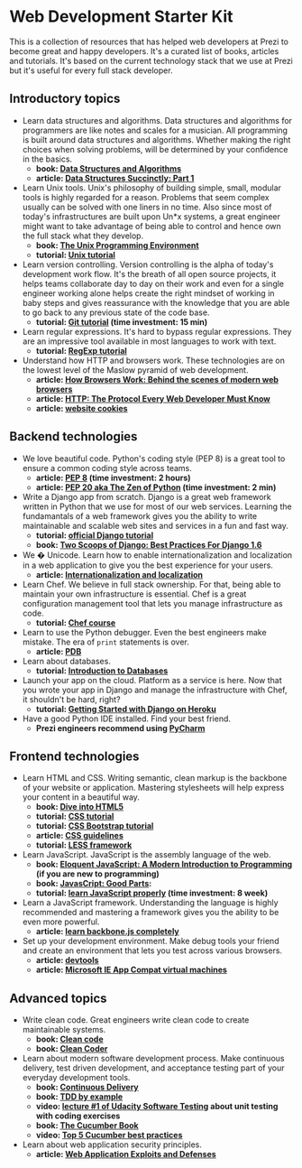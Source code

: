 Web Development Starter Kit
===========================

This is a collection of resources that has helped web developers at
Prezi to become great and happy developers. It's a curated list of
books, articles and tutorials. It's based on the current technology
stack that we use at Prezi but it's useful for every full stack
developer.

## Introductory topics

- Learn data structures and algorithms. Data structures and algorithms
for programmers are like notes and scales for a musician. All
programming is built around data structures and algorithms. Whether
making the right choices when solving problems, will be determined by
your confidence in the basics.
    - **book: [Data Structures and Algorithms][data_struct]**
    - **article: [Data Structures Succinctly: Part 1][datastructspart1]**
- Learn Unix tools. Unix's philosophy of building simple, small,
modular tools is highly regarded for a reason. Problems that
seem complex usually can be solved with one liners in no time. Also
since most of today's infrastructures are built upon Un*x systems, a
great engineer might want to take advantage of being able to control
and hence own the full stack what they develop.
    - **book: [The Unix Programming Environment][unix_book]**
    - **tutorial: [Unix tutorial][unix_tutorial]**
- Learn version controlling. Version controlling is the alpha of
  today's development work flow. It's the breath of all open source
  projects, it helps teams collaborate day to day on their work and
  even for a single engineer working alone helps create the right
  mindset of working in baby steps and gives reassurance with the knowledge
  that you are able to go back to any previous state of the code base.
    - **tutorial: [Git tutorial][git_school] (time investment: 15 min)**
- Learn regular expressions. It's hard to bypass regular
  expressions. They are an impressive tool available in most
  languages to work with text.
    - **tutorial: [RegExp tutorial][regex_tutorial]**
- Understand how HTTP and browsers work. These technologies are on the
  lowest level of the Maslow pyramid of web development.
    - **article: [How Browsers Work: Behind the scenes of modern web browsers][browserswork]**
    - **article: [HTTP: The Protocol Every Web Developer Must Know][http_tutorial]**
    - **article: [website cookies][cookies]**

## Backend technologies

- We love beautiful code. Python's coding style (PEP 8) is a great
  tool to ensure a common coding style across teams.
    - **article: [PEP 8][pep8] (time investment: 2 hours)**
    - **article: [PEP 20 aka The Zen of Python][pep20] (time investment: 2 min)**
- Write a Django app from scratch. Django is a great web framework
  written in Python that we use for most of our web services. Learning
  the fundamantals of a web framework gives you the ability to write
  maintainable and scalable web sites and services in a fun and fast
  way.
    - **tutorial: [official Django tutorial][django_tutorial]**
    - **book: [Two Scoops of Django: Best Practices For Django 1.6][scoops_of_django]**
- We &#65533; Unicode. Learn how to enable internationalization and
  localization in a web application to give you the best experience
  for your users.
    - **article: [Internationalization and localization][i18n]**
- Learn Chef. We believe in full stack ownership. For that, being able
  to maintain your own infrastructure is essential. Chef is a great
  configuration management tool that lets you manage infrastructure as
  code.
    - **tutorial: [Chef course][chef_tutorial]**
- Learn to use the Python debugger. Even the best engineers make mistake. The
  era of `print` statements is over.
    - **article: [PDB][python_debugger]**
- Learn about databases.
    - **tutorial: [Introduction to Databases][dbintro]**
- Launch your app on the cloud. Platform as a service is here. Now
  that you wrote your app in Django and manage the infrastructure with
  Chef, it shouldn't be hard, right?
    - **tutorial: [Getting Started with Django on Heroku][paas_tutorial]**
- Have a good Python IDE installed. Find your best friend.
    - **Prezi engineers recommend using [PyCharm][pycharm]**

## Frontend technologies

- Learn HTML and CSS. Writing semantic, clean markup is the backbone
  of your website or application. Mastering stylesheets will help
  express your content in a beautiful way.
    - **book: [Dive into HTML5][html5_book]**
    - **tutorial: [CSS tutorial][css_tutorial]**
    - **tutorial: [CSS Bootstrap tutorial][bootstrap]**
    - **article: [CSS guidelines][css_guidelines]**
    - **tutorial: [LESS framework][less]**
- Learn JavaScript. JavaScript is the assembly language of the web.
    - **book: [Eloquent JavaScript: A Modern Introduction to Programming][javascript_eloquent] (if you are new to programming)**
    - **book: [JavasCript: Good Parts][javascript_goodparts]:**
    - **tutorial: [learn JavaScript properly][javascript_properly] (time investment: 8 week)**
- Learn a JavaScript framework. Understanding the language is highly
  recommended and mastering a framework gives you the ability to be
  even more powerful.
    - **article: [learn backbone.js completely][backbonejs]**
- Set up your development environment. Make debug tools your friend
  and create an environment that lets you test across various browsers.
    - **article: [devtools][devtools]**
    - **article: [Microsoft IE App Compat virtual machines][ievms]**

## Advanced topics
- Write clean code. Great engineers write clean code to create
  maintainable systems.
    - **book: [Clean code][clean_code]**
    - **book: [Clean Coder][clean_coder]**
- Learn about modern software development process. Make continuous
  delivery, test driven development, and acceptance testing part of
  your everyday development tools.
    - **book: [Continuous Delivery][continuous_delivery]**
    - **book: [TDD by example][tddbook]**
    - **video: [lecture #1 of Udacity Software Testing][tdd_udacity] about unit testing with coding exercises**
    - **book: [The Cucumber Book][cucumber_book]**
    - **video: [Top 5 Cucumber best practices][top5cucumber]**
- Learn about web application security principles.
    - **article: [ Web Application Exploits and Defenses][webappsecurity]**


[data_struct]: http://www.amazon.com/Data-Structures-Algorithms-Alfred-Aho/dp/0201000237
[unix_book]: http://www.amazon.com/Unix-Programming-Environment-Prentice-Hall-Software/dp/013937681X/ref=sr_1_16?...
[unix_tutorial]: http://www.learnshell.org/
[git_school]: https://try.github.io/levels/1/challenges/1
[regex_tutorial]: http://regexone.com/lesson/
[browserswork]: http://www.html5rocks.com/en/tutorials/internals/howbrowserswork/
[http_tutorial]: http://code.tutsplus.com/tutorials/http-the-protocol-every-web-developer-must-know-part-1--net-31177
[pep8]: http://legacy.python.org/dev/peps/pep-0008/
[django_tutorial]: https://docs.djangoproject.com/en/1.7/intro/tutorial01/
[scoops_of_django]: http://twoscoopspress.org/products/two-scoops-of-django-1-6
[i18n]: https://docs.djangoproject.com/en/dev/topics/i18n
[chef_tutorial]: https://learn.getchef.com/
[python_debugger]: https://docs.python.org/2/library/pdb.html
[dbintro]: https://www.coursera.org/course/db
[paas_tutorial]: https://devcenter.heroku.com/articles/getting-started-with-django
[pycharm]: https://www.jetbrains.com/pycharm/
[html5_book]: http://diveintohtml5.info/
[bootstrap]: http://getbootstrap.com/getting-started/
[cookies]: http://getfirebug.com/cookies
[css_guidelines]: http://cssguidelin.es/
[css_tutorial]: https://developer.mozilla.org/en-US/docs/Web/Guide/CSS/Getting_started
[less]: http://webdesign.tutsplus.com/articles/get-into-less-the-programmable-stylesheet-language--webdesign-5216
[devtools]: https://developer.chrome.com/devtools
[javascript_eloquent]: http://eloquentjavascript.net/
[javascript_goodparts]: http://shop.oreilly.com/product/9780596517748.do
[javascript_properly]: http://javascriptissexy.com/how-to-learn-javascript-properly/
[backbonejs]: http://javascriptissexy.com/learn-backbone-js-completely/
[ievms]: https://github.com/xdissent/ievms
[clean_code]: http://www.amazon.com/Clean-Code-Handbook-Software-Craftsmanship/dp/0132350882
[clean_coder]: http://www.amazon.com/The-Clean-Coder-Professional-Programmers/dp/0137081073
[continuous_delivery]: http://www.amazon.com/dp/0321601912?tag=contindelive-20
[tddbook]: http://www.amazon.com/Test-Driven-Development-By-Example/dp/0321146530
[tdd_udacity]: https://www.udacity.com/course/viewer#!/c-cs258/l-48449993/m-48739042
[cucumber_book]: http://www.amazon.com/Cucumber-Book-Behaviour-Driven-Development-Programmers/dp/1934356808
[webappsecurity]: https://google-gruyere.appspot.com/
[pep20]: http://legacy.python.org/dev/peps/pep-0020/
[top5cucumber]: http://blog.codeship.io/2013/05/21/Testing-Tuesday-6-Top-5-Cucumber-best-practices.html
[datastructspart1]: http://code.tutsplus.com/series/data-structures-succinctly-part-1--cms-551?view=grid
